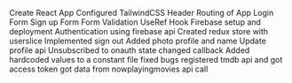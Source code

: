 Create React App
Configured TailwindCSS
Header
Routing of App
Login Form
Sign up Form
Form Validation
UseRef Hook
Firebase setup and deployment 
Authentication using firebase api
Created redux store with userslice
Implemented sign out 
Added photo profile and name 
Update profile api
Unsubscribed to onauth state changed callback
Added hardcoded values to a constant file
fixed bugs 
registered tmdb api and got access token
got data from nowplayingmovies api call




